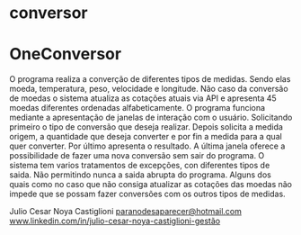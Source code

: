 # conversor
# OneConversor
O programa realiza a converção de diferentes tipos de medidas. Sendo elas moeda, temperatura, peso, velocidade e longitude. 
Não caso da conversão de moedas o sistema atualiza as cotações atuais via API e apresenta 45 moedas diferentes ordenadas alfabeticamente. 
O programa funciona mediante a apresentação de janelas de interação com o usuário.
Solicitando primeiro o tipo de conversão que deseja realizar. 
Depois solicita a medida origem, a quantidade que deseja converter e por fin a medida para a qual quer converter. 
Por último apresenta o resultado.
A última janela oferece a possibilidade de fazer uma nova conversão sem sair do programa.
O sistema tem varios tratamentos de excepções, con diferentes tipos de saida. 
Não permitindo nunca a saida abrupta do programa. 
Alguns dos quais como no caso que não consiga atualizar as cotações das moedas não impede que se possam fazer conversões com os outros tipos de medidas.

Julio Cesar Noya Castiglioni                       paranodesaparecer@hotmail.com                  
                www.linkedin.com/in/julio-cesar-noya-castiglioni-gestão